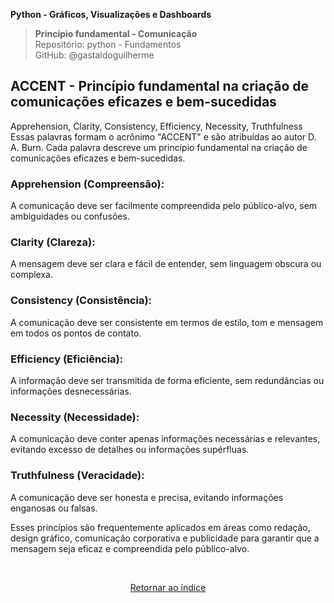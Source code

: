 **Python - Gráficos, Visualizações e Dashboards** 
>**Princípio fundamental - Comunicação**    
> Repositório: python - Fundamentos  
> GitHub: @gastaldoguilherme
&nbsp;



## ACCENT - Princípio fundamental na criação de comunicações eficazes e bem-sucedidas

Apprehension, Clarity, Consistency, Efficiency, Necessity, Truthfulness
Essas palavras formam o acrônimo "ACCENT" e são atribuídas ao autor D. A. Burn. Cada palavra descreve um princípio fundamental na criação de comunicações eficazes e bem-sucedidas.


### Apprehension (Compreensão):
A comunicação deve ser facilmente compreendida pelo público-alvo, sem ambiguidades ou confusões.

### Clarity (Clareza):
A mensagem deve ser clara e fácil de entender, sem linguagem obscura ou complexa.

### Consistency (Consistência):
A comunicação deve ser consistente em termos de estilo, tom e mensagem em todos os pontos de contato.

### Efficiency (Eficiência):
A informação deve ser transmitida de forma eficiente, sem redundâncias ou informações desnecessárias.

### Necessity (Necessidade):
A comunicação deve conter apenas informações necessárias e relevantes, evitando excesso de detalhes ou informações supérfluas.

### Truthfulness (Veracidade):
A comunicação deve ser honesta e precisa, evitando informações enganosas ou falsas.

Esses princípios são frequentemente aplicados em áreas como redação, design gráfico, comunicação corporativa e publicidade para garantir que a mensagem seja eficaz e compreendida pelo público-alvo.


&nbsp;

<div align="center">
   
[Retornar ao índice](/README.md)

</div>